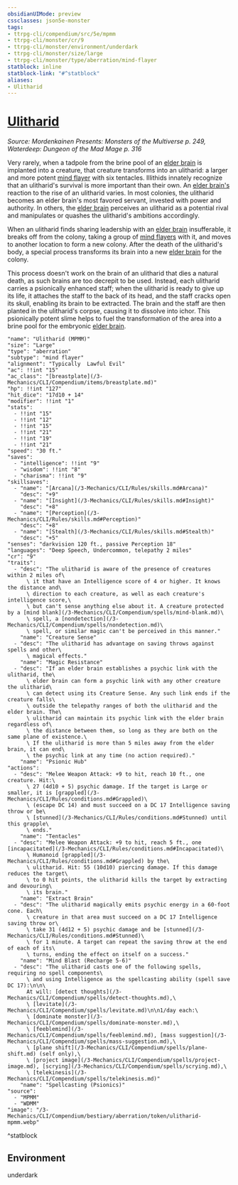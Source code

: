 ```yaml
---
obsidianUIMode: preview
cssclasses: json5e-monster
tags:
- ttrpg-cli/compendium/src/5e/mpmm
- ttrpg-cli/monster/cr/9
- ttrpg-cli/monster/environment/underdark
- ttrpg-cli/monster/size/large
- ttrpg-cli/monster/type/aberration/mind-flayer
statblock: inline
statblock-link: "#^statblock"
aliases:
- Ulitharid
---
```

# [Ulitharid](3-Mechanics\CLI\Compendium\bestiary\aberration/ulitharid-mpmm.md)
*Source: Mordenkainen Presents: Monsters of the Multiverse p. 249, Waterdeep: Dungeon of the Mad Mage p. 316*  

Very rarely, when a tadpole from the brine pool of an [elder brain](/3-Mechanics/CLI/Compendium/bestiary/aberration/elder-brain-mpmm.md) is implanted into a creature, that creature transforms into an ulitharid: a larger and more potent [mind flayer](/3-Mechanics/CLI/Compendium/bestiary/aberration/mind-flayer.md) with six tentacles. Illithids innately recognize that an ulitharid's survival is more important than their own. An [elder brain's](/3-Mechanics/CLI/Compendium/bestiary/aberration/elder-brain-mpmm.md) reaction to the rise of an ulitharid varies. In most colonies, the ulitharid becomes an elder brain's most favored servant, invested with power and authority. In others, the [elder brain](/3-Mechanics/CLI/Compendium/bestiary/aberration/elder-brain-mpmm.md) perceives an ulitharid as a potential rival and manipulates or quashes the ulitharid's ambitions accordingly.

When an ulitharid finds sharing leadership with an [elder brain](/3-Mechanics/CLI/Compendium/bestiary/aberration/elder-brain-mpmm.md) insufferable, it breaks off from the colony, taking a group of [mind flayers](/3-Mechanics/CLI/Compendium/bestiary/aberration/mind-flayer.md) with it, and moves to another location to form a new colony. After the death of the ulitharid's body, a special process transforms its brain into a new [elder brain](/3-Mechanics/CLI/Compendium/bestiary/aberration/elder-brain-mpmm.md) for the colony.

This process doesn't work on the brain of an ulitharid that dies a natural death, as such brains are too decrepit to be used. Instead, each ulitharid carries a psionically enhanced staff; when the ulitharid is ready to give up its life, it attaches the staff to the back of its head, and the staff cracks open its skull, enabling its brain to be extracted. The brain and the staff are then planted in the ulitharid's corpse, causing it to dissolve into ichor. This psionically potent slime helps to fuel the transformation of the area into a brine pool for the embryonic [elder brain](/3-Mechanics/CLI/Compendium/bestiary/aberration/elder-brain-mpmm.md).

```statblock
"name": "Ulitharid (MPMM)"
"size": "Large"
"type": "aberration"
"subtype": "mind flayer"
"alignment": "Typically  Lawful Evil"
"ac": !!int "15"
"ac_class": "[breastplate](/3-Mechanics/CLI/Compendium/items/breastplate.md)"
"hp": !!int "127"
"hit_dice": "17d10 + 14"
"modifier": !!int "1"
"stats":
  - !!int "15"
  - !!int "12"
  - !!int "15"
  - !!int "21"
  - !!int "19"
  - !!int "21"
"speed": "30 ft."
"saves":
  - "intelligence": !!int "9"
  - "wisdom": !!int "8"
  - "charisma": !!int "9"
"skillsaves":
  - "name": "[Arcana](/3-Mechanics/CLI/Rules/skills.md#Arcana)"
    "desc": "+9"
  - "name": "[Insight](/3-Mechanics/CLI/Rules/skills.md#Insight)"
    "desc": "+8"
  - "name": "[Perception](/3-Mechanics/CLI/Rules/skills.md#Perception)"
    "desc": "+8"
  - "name": "[Stealth](/3-Mechanics/CLI/Rules/skills.md#Stealth)"
    "desc": "+5"
"senses": "darkvision 120 ft., passive Perception 18"
"languages": "Deep Speech, Undercommon, telepathy 2 miles"
"cr": "9"
"traits":
  - "desc": "The ulitharid is aware of the presence of creatures within 2 miles of\
      \ it that have an Intelligence score of 4 or higher. It knows the distance and\
      \ direction to each creature, as well as each creature's intelligence score,\
      \ but can't sense anything else about it. A creature protected by a [mind blank](/3-Mechanics/CLI/Compendium/spells/mind-blank.md)\
      \ spell, a [nondetection](/3-Mechanics/CLI/Compendium/spells/nondetection.md)\
      \ spell, or similar magic can't be perceived in this manner."
    "name": "Creature Sense"
  - "desc": "The ulitharid has advantage on saving throws against spells and other\
      \ magical effects."
    "name": "Magic Resistance"
  - "desc": "If an elder brain establishes a psychic link with the ulitharid, the\
      \ elder brain can form a psychic link with any other creature the ulitharid\
      \ can detect using its Creature Sense. Any such link ends if the creature falls\
      \ outside the telepathy ranges of both the ulitharid and the elder brain. The\
      \ ulitharid can maintain its psychic link with the elder brain regardless of\
      \ the distance between them, so long as they are both on the same plane of existence.\
      \ If the ulitharid is more than 5 miles away from the elder brain, it can end\
      \ the psychic link at any time (no action required)."
    "name": "Psionic Hub"
"actions":
  - "desc": "Melee Weapon Attack: +9 to hit, reach 10 ft., one creature. Hit:\
      \ 27 (4d10 + 5) psychic damage. If the target is Large or smaller, it is [grappled](/3-Mechanics/CLI/Rules/conditions.md#Grappled)\
      \ (escape DC 14) and must succeed on a DC 17 Intelligence saving throw or be\
      \ [stunned](/3-Mechanics/CLI/Rules/conditions.md#Stunned) until this grapple\
      \ ends."
    "name": "Tentacles"
  - "desc": "Melee Weapon Attack: +9 to hit, reach 5 ft., one [incapacitated](/3-Mechanics/CLI/Rules/conditions.md#Incapacitated)\
      \ Humanoid [grappled](/3-Mechanics/CLI/Rules/conditions.md#Grappled) by the\
      \ ulitharid. Hit: 55 (10d10) piercing damage. If this damage reduces the target\
      \ to 0 hit points, the ulitharid kills the target by extracting and devouring\
      \ its brain."
    "name": "Extract Brain"
  - "desc": "The ulitharid magically emits psychic energy in a 60-foot cone. Each\
      \ creature in that area must succeed on a DC 17 Intelligence saving throw or\
      \ take 31 (4d12 + 5) psychic damage and be [stunned](/3-Mechanics/CLI/Rules/conditions.md#Stunned)\
      \ for 1 minute. A target can repeat the saving throw at the end of each of its\
      \ turns, ending the effect on itself on a success."
    "name": "Mind Blast (Recharge 5-6)"
  - "desc": "The ulitharid casts one of the following spells, requiring no spell components\
      \ and using Intelligence as the spellcasting ability (spell save DC 17):\n\n\
      At will: [detect thoughts](/3-Mechanics/CLI/Compendium/spells/detect-thoughts.md),\
      \ [levitate](/3-Mechanics/CLI/Compendium/spells/levitate.md)\n\n1/day each:\
      \ [dominate monster](/3-Mechanics/CLI/Compendium/spells/dominate-monster.md),\
      \ [feeblemind](/3-Mechanics/CLI/Compendium/spells/feeblemind.md), [mass suggestion](/3-Mechanics/CLI/Compendium/spells/mass-suggestion.md),\
      \ [plane shift](/3-Mechanics/CLI/Compendium/spells/plane-shift.md) (self only),\
      \ [project image](/3-Mechanics/CLI/Compendium/spells/project-image.md), [scrying](/3-Mechanics/CLI/Compendium/spells/scrying.md),\
      \ [telekinesis](/3-Mechanics/CLI/Compendium/spells/telekinesis.md)"
    "name": "Spellcasting (Psionics)"
"source":
  - "MPMM"
  - "WDMM"
"image": "/3-Mechanics/CLI/Compendium/bestiary/aberration/token/ulitharid-mpmm.webp"
```
^statblock

## Environment

underdark